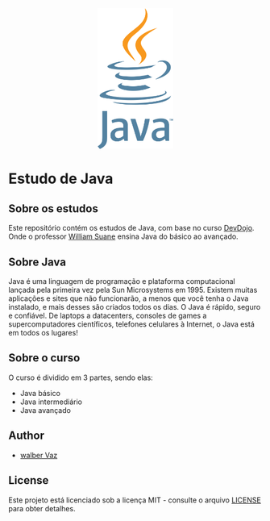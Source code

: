 <div align="center">
  <img src="./java-logo.png" width="150" />
</div>

# Estudo de Java

## Sobre os estudos

Este repositório contém os estudos de Java, com base no curso [DevDojo](https://www.youtube.com/channel/UCjF0OccBT05WxsJb2zNkL4g). Onde o professor [William Suane](https://www.youtube.com/channel/UCjF0OccBT05WxsJb2zNkL4g) ensina Java do básico ao avançado.

## Sobre Java

Java é uma linguagem de programação e plataforma computacional lançada pela primeira vez pela Sun Microsystems em 1995. Existem muitas aplicações e sites que não funcionarão, a menos que você tenha o Java instalado, e mais desses são criados todos os dias. O Java é rápido, seguro e confiável. De laptops a datacenters, consoles de games a supercomputadores científicos, telefones celulares à Internet, o Java está em todos os lugares!

## Sobre o curso

O curso é dividido em 3 partes, sendo elas:

- Java básico
- Java intermediário
- Java avançado

## Author

- [walber Vaz](https://www.github.com/walber-vaz)

## License

Este projeto está licenciado sob a licença MIT - consulte o arquivo [LICENSE](./LICENSE) para obter detalhes.
